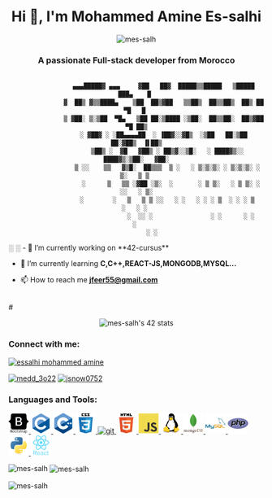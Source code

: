 <h1 align="center">Hi 👋, I'm Mohammed Amine Es-salhi</h1>
<p align="center"> <img src="https://media.giphy.com/media/u0SQkPClLiBry/giphy.gif" alt="mes-salh" /> </p>
<h3 align="center">A passionate Full-stack developer from Morocco</h3>
<div align="center">

```plaintext

               ▄▄▄█████▓ ▄▄▄     ▓██   ██▓  █████▒▒█████   ▒█████   ███▄    █ 
               ▓  ██▒ ▓▒▒████▄    ▒██  ██▒▓██   ▒▒██▒  ██▒▒██▒  ██▒ ██ ▀█   █ 
               ▒ ▓██░ ▒░▒██  ▀█▄   ▒██ ██░▒████ ░▒██░  ██▒▒██░  ██▒▓██  ▀█ ██▒
               ░ ▓██▓ ░ ░██▄▄▄▄██  ░ ▐██▓░░▓█▒  ░▒██   ██░▒██   ██░▓██▒  ▐▌██▒
                 ▒██▒ ░  ▓█   ▓██▒ ░ ██▒▓░░▒█░   ░ ████▓▒░░ ████▓▒░▒██░   ▓██░
                 ▒ ░░    ▒▒   ▓▒█░  ██▒▒▒  ▒ ░   ░ ▒░▒░▒░ ░ ▒░▒░▒░ ░ ▒░   ▒ ▒ 
                   ░      ▒   ▒▒ ░▓██ ░▒░  ░       ░ ▒ ▒░   ░ ▒ ▒░ ░ ░░   ░ ▒░
                 ░        ░   ▒   ▒ ▒ ░░   ░ ░   ░ ░ ░ ▒  ░ ░ ░ ▒     ░   ░ ░ 
                              ░  ░░ ░                ░ ░      ░ ░           ░ 
                                      ░ ░                                                                         
```
</div>
                   ░ ░                                         
- 🔭 I’m currently working on **42-cursus**

- 🌱 I’m currently learning **C,C++,REACT-JS,MONGODB,MYSQL...**

- 📫 How to reach me **jfeer55@gmail.com**
<br/>
  # <p align="center"><img src="https://badge.mediaplus.ma/black/mes-salh" alt="mes-salh's 42 stats" /></p>
<h3 align="left">Connect with me:</h3>
<p align="left">
<a href="https://www.linkedin.com/in/essalhi-mohammed-amine-2056a821b/" target="_blank">
    <img src="https://raw.githubusercontent.com/rahuldkjain/github-profile-readme-generator/master/src/images/icons/Social/linked-in-alt.svg" alt="essalhi mohammed amine" height="30" width="40" />
</a>

<a href="https://instagram.com/medd_3o22" target="blank"><img align="center" src="https://raw.githubusercontent.com/rahuldkjain/github-profile-readme-generator/master/src/images/icons/Social/instagram.svg" alt="medd_3o22" height="30" width="40" /></a>
<a href="https://discord.gg/jsnow0752" target="blank"><img align="center" src="https://raw.githubusercontent.com/rahuldkjain/github-profile-readme-generator/master/src/images/icons/Social/discord.svg" alt="jsnow0752" height="30" width="40" /></a>
</p>

<h3 align="left">Languages and Tools:</h3>
<p align="left"> <a href="https://getbootstrap.com" target="_blank" rel="noreferrer"> <img src="https://raw.githubusercontent.com/devicons/devicon/master/icons/bootstrap/bootstrap-plain-wordmark.svg" alt="bootstrap" width="40" height="40"/> </a> <a href="https://www.cprogramming.com/" target="_blank" rel="noreferrer"> <img src="https://raw.githubusercontent.com/devicons/devicon/master/icons/c/c-original.svg" alt="c" width="40" height="40"/> </a> <a href="https://www.w3schools.com/cpp/" target="_blank" rel="noreferrer"> <img src="https://raw.githubusercontent.com/devicons/devicon/master/icons/cplusplus/cplusplus-original.svg" alt="cplusplus" width="40" height="40"/> </a> <a href="https://www.w3schools.com/css/" target="_blank" rel="noreferrer"> <img src="https://raw.githubusercontent.com/devicons/devicon/master/icons/css3/css3-original-wordmark.svg" alt="css3" width="40" height="40"/> </a> <a href="https://git-scm.com/" target="_blank" rel="noreferrer"> <img src="https://www.vectorlogo.zone/logos/git-scm/git-scm-icon.svg" alt="git" width="40" height="40"/> </a> <a href="https://www.w3.org/html/" target="_blank" rel="noreferrer"> <img src="https://raw.githubusercontent.com/devicons/devicon/master/icons/html5/html5-original-wordmark.svg" alt="html5" width="40" height="40"/> </a> <a href="https://developer.mozilla.org/en-US/docs/Web/JavaScript" target="_blank" rel="noreferrer"> <img src="https://raw.githubusercontent.com/devicons/devicon/master/icons/javascript/javascript-original.svg" alt="javascript" width="40" height="40"/> </a> <a href="https://www.linux.org/" target="_blank" rel="noreferrer"> <img src="https://raw.githubusercontent.com/devicons/devicon/master/icons/linux/linux-original.svg" alt="linux" width="40" height="40"/> </a> <a href="https://www.mongodb.com/" target="_blank" rel="noreferrer"> <img src="https://raw.githubusercontent.com/devicons/devicon/master/icons/mongodb/mongodb-original-wordmark.svg" alt="mongodb" width="40" height="40"/> </a> <a href="https://www.mysql.com/" target="_blank" rel="noreferrer"> <img src="https://raw.githubusercontent.com/devicons/devicon/master/icons/mysql/mysql-original-wordmark.svg" alt="mysql" width="40" height="40"/> </a> <a href="https://www.php.net" target="_blank" rel="noreferrer"> <img src="https://raw.githubusercontent.com/devicons/devicon/master/icons/php/php-original.svg" alt="php" width="40" height="40"/> </a> <a href="https://www.python.org" target="_blank" rel="noreferrer"> <img src="https://raw.githubusercontent.com/devicons/devicon/master/icons/python/python-original.svg" alt="python" width="40" height="40"/> </a> <a href="https://reactjs.org/" target="_blank" rel="noreferrer"> <img src="https://raw.githubusercontent.com/devicons/devicon/master/icons/react/react-original-wordmark.svg" alt="react" width="40" height="40"/> </a> </p>

<p><img align="left" src="https://github-readme-stats.vercel.app/api/top-langs?username=mes-salh&show_icons=true&locale=en&layout=compact" alt="mes-salh" /></p>

<p>&nbsp;<img align="center" src="https://github-readme-stats.vercel.app/api?username=mes-salh&show_icons=true&locale=en" alt="mes-salh" /></p>

<p><img align="center" src="https://github-readme-streak-stats.herokuapp.com/?user=mes-salh&" alt="mes-salh" /></p>
